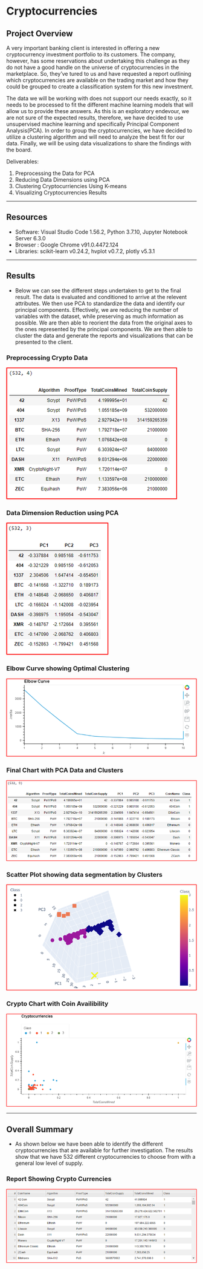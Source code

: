 # Cryptocurrencies

## Project Overview

A very important banking client is interested in offering a new cryptocurrency investment portfolio to its customers. The company, however, has some reservations about undertaking this challenge as they do not have a good handle on the universe of cryptocurrencies in the marketplace. So, they’ve tured to us and have requested a report outlining which cryptocurrencies are available on the trading market and how they could be grouped to create a classification system for this new investment.

The data we will be working with does not support our needs exactly, so it needs to be processed to fit the different machine learning models that will allow us to provide these answers. As this is an exploratory endevour, we are not sure of the expected results, therefore, we have decided to use unsupervised machine learning and specifically Principal Component Analysis(PCA). In order to group the cryptocurrencies, we have decided to utilize a clustering algorithm and will need to analyze the best fit for our data. Finally, we will be using data visualizations to share the findings with the board.

Deliverables:

1. Preprocessing the Data for PCA
2. Reducing Data Dimensions using PCA
3. Clustering Cryptocurriencies Using K-means
4. Visualizing Cryptocurrencies Results

------------------------------------------------------------------------------------------------------------

## Resources

- Software: Visual Studio Code 1.56.2, Python 3.7.10, Jupyter Notebook Server 6.3.0
- Browser : Google Chrome v91.0.4472.124
- Libraries: scikit-learn v0.24.2, hvplot v0.7.2, plotly v5.3.1

------------------------------------------------------------------------------------------------------------

## Results

- Below we can see the different steps undertaken to get to the final result. The data is evaluated and conditioned to arrive at the relevent attributes. We then use PCA to standardize the data and identify our principal components. Effectively, we are reducing the number of variables with the dataset, while preserving as much information as possible. We are then able to reorient the data from the original axes to the ones represented by the principal components. We are then able to cluster the data and generate the reports and visualizations that can be presented to the client.

### Preprocessing Crypto Data

![Image1](images/1PreProcessed_1.png)

### Data Dimension Reduction using PCA

![Image2](images/2DataComponents_1.png)

### Elbow Curve showing Optimal Clustering

![Image3](images/3ElbowCurve_1.png)

### Final Chart with PCA Data and Clusters

![Image4](images/4ClusteredData_1.png)

### Scatter Plot showing data segmentation by Clusters

![Image5](images/5CryptoResults_1.png)

### Crypto Chart with Coin Availibility

![Image7](images/7CryptoChart_1.png)

------------------------------------------------------------------------------------------------------------

## Overall Summary

- As shown below we have been able to identify the different cryptocurrencies that are available for further investigation. The results show that we have 532 different cryptocurrencies to choose from with a general low level of supply.

### Report Showing Crypto Currencies

![Image6](images/6TradeableCrypto_1.png)
